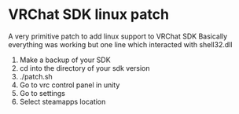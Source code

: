 # VRChat SDK linux patch

A very primitive patch to add linux support to VRChat SDK
Basically everything was working but one line which interacted with shell32.dll

1. Make a backup of your SDK
2. cd into the directory of your sdk version
3. ./patch.sh
4. Go to vrc control panel in unity
5. Go to settings
6. Select steamapps location
